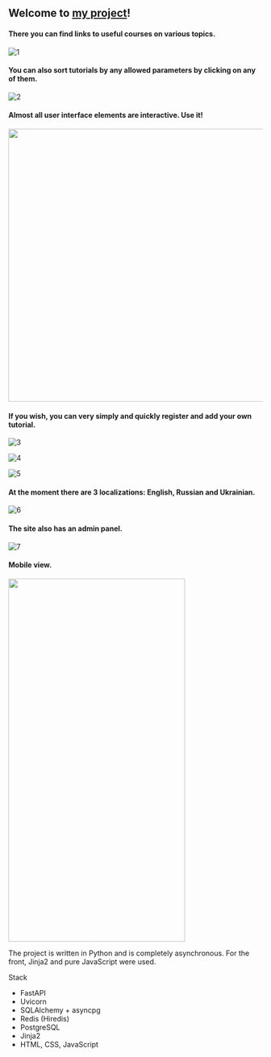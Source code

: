 ## **Welcome to [my project](https://tutorials-project.onrender.com/tt/1)!**

#### There you can find links to useful courses on various topics.

![1](https://github.com/hardglitch/it_tutorials_project/assets/49201692/d21f69b9-cb69-4daa-adc1-878c6f2a5a26)


#### You can also sort tutorials by any allowed parameters by clicking on any of them.

![2](https://github.com/hardglitch/it_tutorials_project/assets/49201692/1298a77b-2be0-492d-9fde-77e9000e039a)


#### Almost all user interface elements are interactive. Use it!

<img src="https://github.com/hardglitch/it_tutorials_project/assets/49201692/408434b2-f9e8-46bc-8bc0-58f3b8c137f8" width="705" height="541">


#### If you wish, you can very simply and quickly register and add your own tutorial.

![3](https://github.com/hardglitch/it_tutorials_project/assets/49201692/02f7a576-5c0a-4f09-b184-ba84555f53b1)

![4](https://github.com/hardglitch/it_tutorials_project/assets/49201692/87be6205-ab07-4179-9954-df545602f59c)

![5](https://github.com/hardglitch/it_tutorials_project/assets/49201692/a1f798a0-1c07-4b0e-8d33-4990cba3aca3)


#### At the moment there are 3 localizations: English, Russian and Ukrainian.

![6](https://github.com/hardglitch/it_tutorials_project/assets/49201692/54a39cbf-4aed-4f80-9a42-539fe8d30ae5)


#### The site also has an admin panel.

![7](https://github.com/hardglitch/it_tutorials_project/assets/49201692/ea5e0f81-3e04-4736-b655-aba2d2e4c486)


#### Mobile view.

<img src="https://github.com/hardglitch/it_tutorials_project/assets/49201692/d55bc936-a3a3-458c-9d0d-865937c9ddec" width="350" height="720">


The project is written in Python and is completely asynchronous.
For the front, Jinja2 and pure JavaScript were used.

Stack
- FastAPI
- Uvicorn
- SQLAlchemy + asyncpg
- Redis (Hiredis)
- PostgreSQL
- Jinja2
- HTML, CSS, JavaScript

